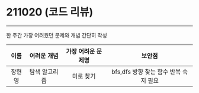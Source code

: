 # 211020 (코드 리뷰)

___

 
한 주간 가장 어려웠던 문제와 개념 간단히 작성

| 이름 | 어려운 개념 |   가장 어려운 문제명   | 보안점  | 
| :---: | :--------: | :----------: | :--------------------------------------: | 
| 장현영 | 탐색 알고리즘 | 미로 찾기 |bfs,dfs 방향 찾는 함수 반복 숙지 필요|






